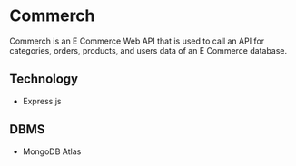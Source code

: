 # Commerch

Commerch is an E Commerce Web API that is used to call an API for categories, orders, products, and users data of an E Commerce database.

## Technology
- Express.js

## DBMS
- MongoDB Atlas